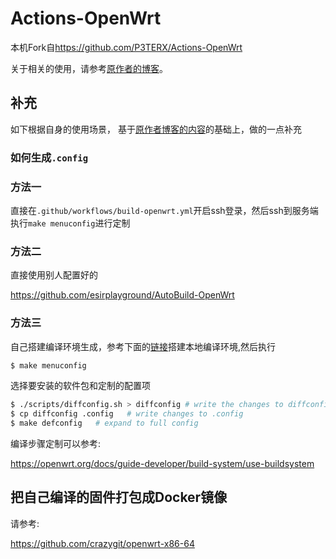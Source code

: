# Actions-OpenWrt

本机Fork自<https://github.com/P3TERX/Actions-OpenWrt>

关于相关的使用，请参考[原作者的博客](https://p3terx.com/archives/build-openwrt-with-github-actions.html)。




## 补充

如下根据自身的使用场景， 基于[原作者博客的内容](https://p3terx.com/archives/build-openwrt-with-github-actions.html)的基础上，做的一点补充

### 如何生成`.config`

### 方法一

直接在`.github/workflows/build-openwrt.yml`开启ssh登录，然后ssh到服务端执行`make menuconfig`进行定制

### 方法二

直接使用别人配置好的

<https://github.com/esirplayground/AutoBuild-OpenWrt>

### 方法三

自己搭建编译环境生成，参考下面的[链接](https://github.com/coolsnowwolf/lede)搭建本地编译环境,然后执行

```bash
$ make menuconfig
```

选择要安装的软件包和定制的配置项

```bash
$ ./scripts/diffconfig.sh > diffconfig # write the changes to diffconfig
$ cp diffconfig .config   # write changes to .config
$ make defconfig   # expand to full config
```

编译步骤定制可以参考:

 <https://openwrt.org/docs/guide-developer/build-system/use-buildsystem>

## 把自己编译的固件打包成Docker镜像

请参考:

<https://github.com/crazygit/openwrt-x86-64>